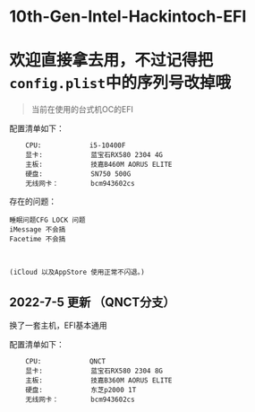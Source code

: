 # 10th-Gen-Intel-Hackintoch-EFI

# 欢迎直接拿去用，不过记得把`config.plist`中的序列号改掉哦

> 当前在使用的台式机OC的EFI


配置清单如下：
```
    CPU:            i5-10400F
    显卡:            蓝宝石RX580 2304 4G
    主板:            技嘉B460M AORUS ELITE
    硬盘:            SN750 500G
    无线网卡：        bcm943602cs
```

存在的问题：

```
睡眠问题CFG LOCK 问题
iMessage 不会搞
Facetime 不会搞



(iCloud 以及AppStore 使用正常不闪退。)
```

## 2022-7-5 更新 （QNCT分支）

换了一套主机，EFI基本通用

配置清单如下：
```
    CPU:            QNCT
    显卡:            蓝宝石RX580 2304 8G
    主板:            技嘉B360M AORUS ELITE
    硬盘:            东芝p2000 1T
    无线网卡：        bcm943602cs
```
